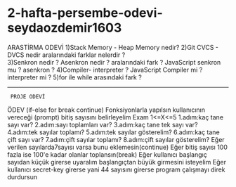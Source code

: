 # 2-hafta-persembe-odevi-seydaozdemir1603
ARASTİRMA ODEVİ
 1)Stack Memory - Heap Memory nedir?
 2)Git CVCS - DVCS nedir aralarındaki farklar nelerdir ?  
 3)Senkron nedir ? Asenkron nedir ? aralarındaki fark ? JavaScript senkron mu ? asenkron ?
 4)Compiler- interpreter ? JavaScript Compiler mi ? interpreter mi ?
 5)for ile while arasındaki fark  ?


**********************************
     PROJE ODEVİ
  ÖDEV (if-else for break continue)
  Fonksiyonlarla yapılsın
  kullanıcının vereceği (prompt) bitiş sayısını belirleyelim Exam 1<=X<=5
 1.adım:kaç tane sayı var?
 2.adım:sayı toplamları var?
 3.adım:kaç tane tek sayı var?
 4.adım:tek sayılar toplamı?
 5.adım:tek sayılar gösterelim?
 6.adım:kaç tane çift sayı var?
 7.adım:çift sayılar toplamı?
 8.adım:çift sayılar gösterelim?
  Eğer verilen sayılarda7sayısı varsa bunu eklemesin(continue)
  Eğer bitiş sayısı 100 fazla ise 100'e kadar olanlar toplansın(break)
  Eğer kullanıcı başlangıç sayıdan küçük girerse uyaralım başlangıçtan büyük girmesini isteyelim
  Eğer kullanıcı secret-key girerse yani 44 sayısını girerse program çalışmayı direk durdursun
  
